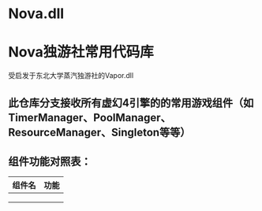 # Nova.dll
# Nova独游社常用代码库
受启发于东北大学蒸汽独游社的Vapor.dll
## 此仓库分支接收所有虚幻4引擎的的常用游戏组件（如TimerManager、PoolManager、 ResourceManager、Singleton等等）
## 组件功能对照表：
|   组件名   |   功能   |
| ---- | ---- |
|      |      |
|      |      |
|      |      |
